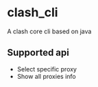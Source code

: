 # clash_cli

A clash core cli based on java

## Supported api
- Select specific proxy
- Show all proxies info 
